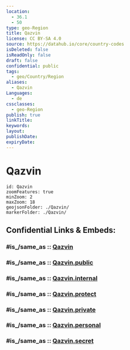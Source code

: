 ```yaml
---
location:
  - 36.1
  - 50
type: geo-Region
title: Qazvin
license: CC BY-SA 4.0
source: https://datahub.io/core/country-codes
isDeleted: false
isReadOnly: false
draft: false
confidential: public
tags:
  - geo/Country/Region
aliases:
  - Qazvin
Languages:
  - de
cssclasses:
  - geo-Region
publish: true
linkTitle:
keywords:
layout:
publishDate:
expiryDate:
---
```


# Qazvin

```leaflet
id: Qazvin
zoomFeatures: true 
minZoom: 2 
maxZoom: 18
geojsonFolder: ./Qazvin/
markerFolder: ./Qazvin/
```


## Confidential Links & Embeds: 

### #is_/same_as :: [Qazvin](/_Standards/Earth/Continent/Asia/Asia~West/Iran/provinces~Iran/Qazvin.md) 

### #is_/same_as :: [Qazvin.public](/_public/Earth/Continent/Asia/Asia~West/Iran/provinces~Iran/Qazvin.public.md) 

### #is_/same_as :: [Qazvin.internal](/_internal/Earth/Continent/Asia/Asia~West/Iran/provinces~Iran/Qazvin.internal.md) 

### #is_/same_as :: [Qazvin.protect](/_protect/Earth/Continent/Asia/Asia~West/Iran/provinces~Iran/Qazvin.protect.md) 

### #is_/same_as :: [Qazvin.private](/_private/Earth/Continent/Asia/Asia~West/Iran/provinces~Iran/Qazvin.private.md) 

### #is_/same_as :: [Qazvin.personal](/_personal/Earth/Continent/Asia/Asia~West/Iran/provinces~Iran/Qazvin.personal.md) 

### #is_/same_as :: [Qazvin.secret](/_secret/Earth/Continent/Asia/Asia~West/Iran/provinces~Iran/Qazvin.secret.md)

